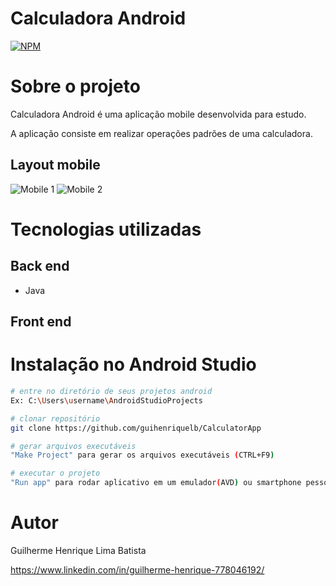 # Calculadora Android
[![NPM](https://img.shields.io/npm/l/react)](https://github.com/guihenriquelb/CalculatorApp/blob/master/LICENSE) 

# Sobre o projeto

Calculadora Android é uma aplicação mobile desenvolvida para estudo.

A aplicação consiste em realizar operações padrões de uma calculadora.

## Layout mobile
![Mobile 1](https://i.imgur.com/ySfrWW8.png) ![Mobile 2](https://i.imgur.com/k2mrSuw.png)

# Tecnologias utilizadas
## Back end
- Java

## Front end


# Instalação no Android Studio

```bash
# entre no diretório de seus projetos android
Ex: C:\Users\username\AndroidStudioProjects

# clonar repositório
git clone https://github.com/guihenriquelb/CalculatorApp

# gerar arquivos executáveis
"Make Project" para gerar os arquivos executáveis (CTRL+F9)

# executar o projeto
"Run app" para rodar aplicativo em um emulador(AVD) ou smartphone pessoal (SHIFT+F10)
```

# Autor

Guilherme Henrique Lima Batista

https://www.linkedin.com/in/guilherme-henrique-778046192/

